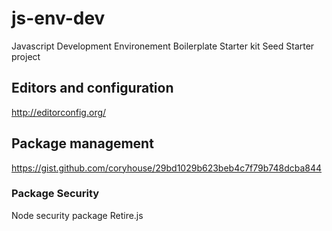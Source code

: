 # js-env-dev
Javascript Development Environement
Boilerplate
Starter kit
Seed
Starter project

## Editors and configuration

http://editorconfig.org/

## Package management

https://gist.github.com/coryhouse/29bd1029b623beb4c7f79b748dcba844

### Package Security 
Node security package
Retire.js
